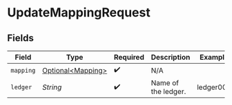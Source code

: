 # UpdateMappingRequest


## Fields

| Field                                                | Type                                                 | Required                                             | Description                                          | Example                                              |
| ---------------------------------------------------- | ---------------------------------------------------- | ---------------------------------------------------- | ---------------------------------------------------- | ---------------------------------------------------- |
| `mapping`                                            | [Optional\<Mapping>](../../models/shared/Mapping.md) | :heavy_check_mark:                                   | N/A                                                  |                                                      |
| `ledger`                                             | *String*                                             | :heavy_check_mark:                                   | Name of the ledger.                                  | ledger001                                            |